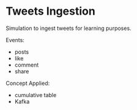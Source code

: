 # Tweets Ingestion

Simulation to ingest tweets for learning purposes.

Events:
- posts
- like
- comment
- share

Concept Applied:
- cumulative table
- Kafka

